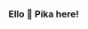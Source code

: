 ### Ello 👋 Pika here!

<!--
**hipika/hipika** is a ✨ _special_ ✨ repository because its `README.md` (this file) appears on your GitHub profile.

I am a programmer and student in highschool. Just started programming in python during quarantine 😜, but before that I used to program in JS and Swift. Currently, I am working on my Discord Bot.

